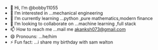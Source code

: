 - 👋 Hi, I’m @bobby11055
- 👀 I’m interested in ...mechanical engineering
- 🌱 I’m currently learning ...python ,pure mathematics,modern finance
- 💞️ I’m looking to collaborate on ...machine learning ,full stack
- 📫 How to reach me ...mail me akanksh073@gmail.com 
- 😄 Pronouns: ...he/him 
- ⚡ Fun fact: ...i share my birthday with sam walton

<!---
bobby11055/bobby11055 is a ✨ special ✨ repository because its `README.md` (this file) appears on your GitHub profile.
You can click the Preview link to take a look at your changes.
--->
